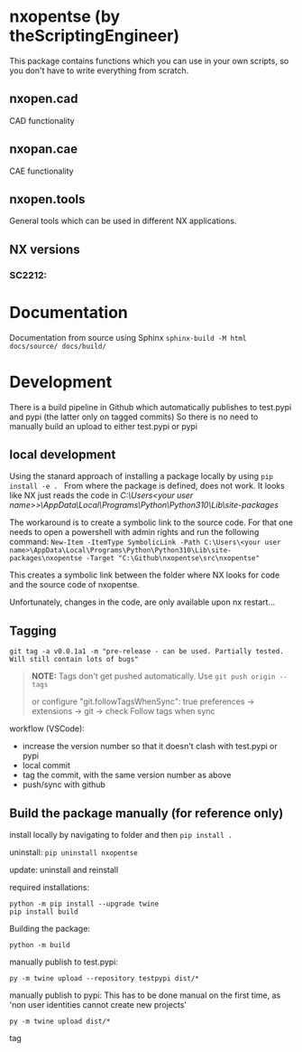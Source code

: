 # nxopentse (by theScriptingEngineer)
This package contains functions which you can use in your own scripts, so you don't have to write everything from scratch.

## nxopen.cad
CAD functionality


## nxopan.cae
CAE functionality


## nxopen.tools
General tools which can be used in different NX applications.


## NX versions
### SC2212:


# Documentation
Documentation from source using Sphinx
```sphinx-build -M html docs/source/ docs/build/```

# Development
There is a build pipeline in Github which automatically publishes to test.pypi and pypi (the latter only on tagged commits)
So there is no need to manually build an upload to either test.pypi or pypi


## local development
Using the stanard approach of installing a package locally by using
```pip install -e . ``` From where the package is defined, does not work. It looks like NX just reads the code in *C:\Users\<your user name>>\AppData\Local\Programs\Python\Python310\Lib\site-packages*

The workaround is to create a symbolic link to the source code. For that one needs to open a powershell with admin rights and run the following command:
```New-Item -ItemType SymbolicLink -Path C:\Users\<your user name>\AppData\Local\Programs\Python\Python310\Lib\site-packages\nxopentse -Target "C:\Github\nxopentse\src\nxopentse"```

This creates a symbolic link between the folder where NX looks for code and the source code of nxopentse.

Unfortunately, changes in the code, are only available upon nx restart...

## Tagging
``` git tag -a v0.0.1a1 -m "pre-release - can be used. Partially tested. Will still contain lots of bugs" ```
> **NOTE:** Tags don't get pushed automatically. Use ```git push origin --tags```
> 
> 
> or configure "git.followTagsWhenSync": true
> preferences -> extensions -> git -> check Follow tags when sync

workflow (VSCode):
  - increase the version number so that it doesn't clash with test.pypi or pypi
  - local commit
  - tag the commit, with the same version number as above
  - push/sync with github


## Build the package manually (for reference only)
install locally by navigating to folder and then
```pip install .```

uninstall:
```pip uninstall nxopentse```

update: uninstall and reinstall

required installations:
```
python -m pip install --upgrade twine
pip install build
```

Building the package:
```
python -m build
```

manually publish to test.pypi:
```
py -m twine upload --repository testpypi dist/*
```

manually publish to pypi:
This has to be done manual on the first time, as 'non user identities cannot create new projects'
```
py -m twine upload dist/*
```

tag 
